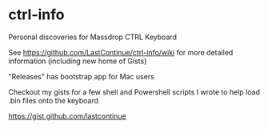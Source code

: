 # ctrl-info
Personal discoveries for Massdrop CTRL Keyboard

See https://github.com/LastContinue/ctrl-info/wiki for more detailed information (including new home of Gists)

"Releases" has bootstrap app for Mac users

Checkout my gists for a few shell and Powershell scripts I wrote to help load .bin files onto the keyboard

https://gist.github.com/lastcontinue
